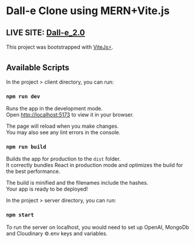 # Dall-e Clone using MERN+Vite.js
## LIVE SITE: [Dall-e_2.0](https://soft-dolphin-589fd6.netlify.app/)
This project was bootstrapped with [ViteJs⚡](https://github.com/vitejs).

## Available Scripts
In the project > client directory, you can run:


### `npm run dev`

Runs the app in the development mode.\
Open [http://localhost:5173](http://localhost:5173) to view it in your browser.

The page will reload when you make changes.\
You may also see any lint errors in the console.

### `npm run build`

Builds the app for production to the `dist` folder.\
It correctly bundles React in production mode and optimizes the build for the best performance.

The build is minified and the filenames include the hashes.\
Your app is ready to be deployed!

In the project > server directory, you can run:

### `npm start`
To run the server on localhost, you would need to set up OpenAI, MongoDb and Cloudinary ⚙️.env keys and variables. 
